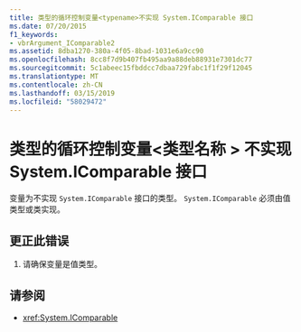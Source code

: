 ```yaml
---
title: 类型的循环控制变量<typename>不实现 System.IComparable 接口
ms.date: 07/20/2015
f1_keywords:
- vbrArgument_IComparable2
ms.assetid: 8dba1270-380a-4f05-8bad-1031e6a9cc90
ms.openlocfilehash: 8cc8f7d9b407fb495aa9a88deb88931e7301dc77
ms.sourcegitcommit: 5c1abeec15fbddcc7dbaa729fabc1f1f29f12045
ms.translationtype: MT
ms.contentlocale: zh-CN
ms.lasthandoff: 03/15/2019
ms.locfileid: "58029472"
---
```

# <a name="loop-control-variable-of-type-typename-does-not-implement-the-systemicomparable-interface"></a>类型的循环控制变量\<类型名称 > 不实现 System.IComparable 接口
变量为不实现 `System.IComparable` 接口的类型。 `System.IComparable` 必须由值类型或类实现。  
  
## <a name="to-correct-this-error"></a>更正此错误  
  
1.  请确保变量是值类型。  
  
## <a name="see-also"></a>请参阅

- <xref:System.IComparable>
